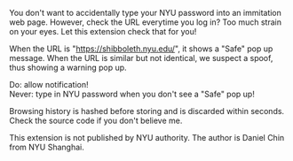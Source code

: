 You don't want to accidentally type your NYU password into an immitation web page. However, check the URL everytime you log in? Too much strain on your eyes. Let this extension check that for you! 

When the URL is "https://shibboleth.nyu.edu/", it shows a "Safe" pop up message. When the URL is similar but not identical, we suspect a spoof, thus showing a warning pop up. 

Do: allow notification!  
Never: type in NYU password when you don't see a "Safe" pop up! 

Browsing history is hashed before storing and is discarded within seconds. Check the source code if you don't believe me. 

This extension is not published by NYU authority. The author is Daniel Chin from NYU Shanghai.
